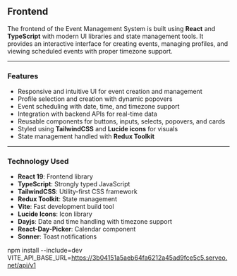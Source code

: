 ## Frontend

The frontend of the Event Management System is built using **React** and **TypeScript** with modern UI libraries and state management tools. It provides an interactive interface for creating events, managing profiles, and viewing scheduled events with proper timezone support.

---
### Features

- Responsive and intuitive UI for event creation and management
- Profile selection and creation with dynamic popovers
- Event scheduling with date, time, and timezone support
- Integration with backend APIs for real-time data
- Reusable components for buttons, inputs, selects, popovers, and cards
- Styled using **TailwindCSS** and **Lucide icons** for visuals
- State management handled with **Redux Toolkit**

---
### Technology Used

- **React 19**: Frontend library
- **TypeScript**: Strongly typed JavaScript
- **TailwindCSS**: Utility-first CSS framework
- **Redux Toolkit**: State management
- **Vite**: Fast development build tool
- **Lucide Icons**: Icon library
- **Dayjs**: Date and time handling with timezone support
- **React-Day-Picker**: Calendar component
- **Sonner**: Toast notifications



npm install --include=dev
VITE_API_BASE_URL=https://3b04151a5aeb64fa6212a45ad9fce5c5.serveo.net/api/v1